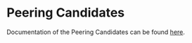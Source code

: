 # Peering Candidates

Documentation of the Peering Candidates can be found [here](https://github.com/fluidos-project/node/blob/main/docs/implementation/components.md#peering-candidates).